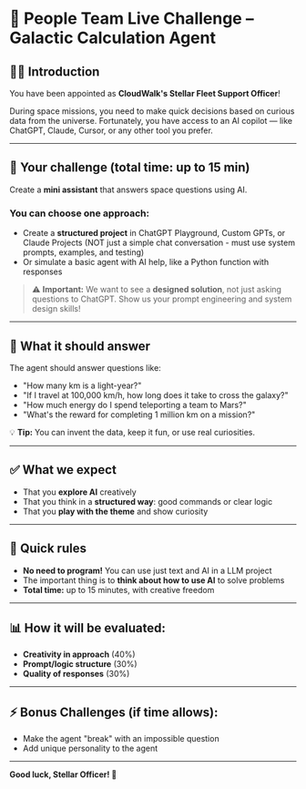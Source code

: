 # 🚀 People Team Live Challenge – Galactic Calculation Agent 

## 👩‍🚀 Introduction

You have been appointed as **CloudWalk's Stellar Fleet Support Officer**!

During space missions, you need to make quick decisions based on curious data from the universe. Fortunately, you have access to an AI copilot — like ChatGPT, Claude, Cursor, or any other tool you prefer.

---

## 🎯 Your challenge (total time: up to 15 min)

Create a **mini assistant** that answers space questions using AI.

### You can choose one approach:
- Create a **structured project** in ChatGPT Playground, Custom GPTs, or Claude Projects (NOT just a simple chat conversation - must use system prompts, examples, and testing)
- Or simulate a basic agent with AI help, like a Python function with responses

> ⚠️ **Important:** We want to see a **designed solution**, not just asking questions to ChatGPT. Show us your prompt engineering and system design skills!

---

## 🧪 What it should answer

The agent should answer questions like:
- "How many km is a light-year?"
- "If I travel at 100,000 km/h, how long does it take to cross the galaxy?"
- "How much energy do I spend teleporting a team to Mars?"
- "What's the reward for completing 1 million km on a mission?"

💡 **Tip:** You can invent the data, keep it fun, or use real curiosities.

---

## ✅ What we expect

- That you **explore AI** creatively
- That you think in a **structured way**: good commands or clear logic
- That you **play with the theme** and show curiosity


---

## 🛑 Quick rules

- **No need to program!** You can use just text and AI in a LLM project
- The important thing is to **think about how to use AI** to solve problems
- **Total time:** up to 15 minutes, with creative freedom

---

## 📊 How it will be evaluated:
- **Creativity in approach** (40%)
- **Prompt/logic structure** (30%) 
- **Quality of responses** (30%)

---

## ⚡ Bonus Challenges (if time allows):
- Make the agent "break" with an impossible question
- Add unique personality to the agent
---

**Good luck, Stellar Officer! 🚀**

